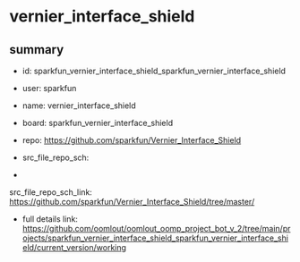 # vernier_interface_shield
 
## summary 
* id: sparkfun_vernier_interface_shield_sparkfun_vernier_interface_shield
* user: sparkfun
* name: vernier_interface_shield
* board: sparkfun_vernier_interface_shield
* repo: https://github.com/sparkfun/Vernier_Interface_Shield



* src_file_repo_sch: 
*
 src_file_repo_sch_link: https://github.com/sparkfun/Vernier_Interface_Shield/tree/master/
* full details link: https://github.com/oomlout/oomlout_oomp_project_bot_v_2/tree/main/projects/sparkfun_vernier_interface_shield_sparkfun_vernier_interface_shield/current_version/working  






